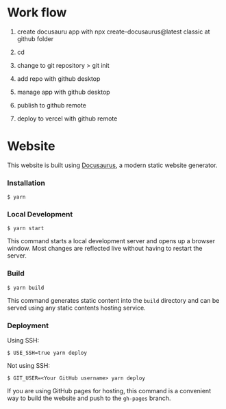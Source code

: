 # Work flow

1. create docusauru app with npx create-docusaurus@latest <appname> classic at github folder

2. cd <appname>

3. change to git repository >  git init

4. add repo with  github desktop

5. manage app with github desktop

6. publish to github remote

7. deploy to vercel with github remote


# Website

This website is built using [Docusaurus](https://docusaurus.io/), a modern static website generator.

### Installation

```
$ yarn
```

### Local Development

```
$ yarn start
```

This command starts a local development server and opens up a browser window. Most changes are reflected live without having to restart the server.

### Build

```
$ yarn build
```

This command generates static content into the `build` directory and can be served using any static contents hosting service.

### Deployment

Using SSH:

```
$ USE_SSH=true yarn deploy
```

Not using SSH:

```
$ GIT_USER=<Your GitHub username> yarn deploy
```

If you are using GitHub pages for hosting, this command is a convenient way to build the website and push to the `gh-pages` branch.
